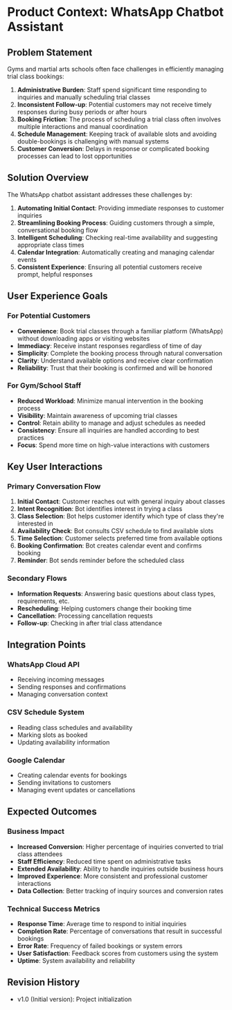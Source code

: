 # Product Context: WhatsApp Chatbot Assistant

## Problem Statement
Gyms and martial arts schools often face challenges in efficiently managing trial class bookings:

1. **Administrative Burden**: Staff spend significant time responding to inquiries and manually scheduling trial classes
2. **Inconsistent Follow-up**: Potential customers may not receive timely responses during busy periods or after hours
3. **Booking Friction**: The process of scheduling a trial class often involves multiple interactions and manual coordination
4. **Schedule Management**: Keeping track of available slots and avoiding double-bookings is challenging with manual systems
5. **Customer Conversion**: Delays in response or complicated booking processes can lead to lost opportunities

## Solution Overview
The WhatsApp chatbot assistant addresses these challenges by:

1. **Automating Initial Contact**: Providing immediate responses to customer inquiries
2. **Streamlining Booking Process**: Guiding customers through a simple, conversational booking flow
3. **Intelligent Scheduling**: Checking real-time availability and suggesting appropriate class times
4. **Calendar Integration**: Automatically creating and managing calendar events
5. **Consistent Experience**: Ensuring all potential customers receive prompt, helpful responses

## User Experience Goals

### For Potential Customers
- **Convenience**: Book trial classes through a familiar platform (WhatsApp) without downloading apps or visiting websites
- **Immediacy**: Receive instant responses regardless of time of day
- **Simplicity**: Complete the booking process through natural conversation
- **Clarity**: Understand available options and receive clear confirmation
- **Reliability**: Trust that their booking is confirmed and will be honored

### For Gym/School Staff
- **Reduced Workload**: Minimize manual intervention in the booking process
- **Visibility**: Maintain awareness of upcoming trial classes
- **Control**: Retain ability to manage and adjust schedules as needed
- **Consistency**: Ensure all inquiries are handled according to best practices
- **Focus**: Spend more time on high-value interactions with customers

## Key User Interactions

### Primary Conversation Flow
1. **Initial Contact**: Customer reaches out with general inquiry about classes
2. **Intent Recognition**: Bot identifies interest in trying a class
3. **Class Selection**: Bot helps customer identify which type of class they're interested in
4. **Availability Check**: Bot consults CSV schedule to find available slots
5. **Time Selection**: Customer selects preferred time from available options
6. **Booking Confirmation**: Bot creates calendar event and confirms booking
7. **Reminder**: Bot sends reminder before the scheduled class

### Secondary Flows
- **Information Requests**: Answering basic questions about class types, requirements, etc.
- **Rescheduling**: Helping customers change their booking time
- **Cancellation**: Processing cancellation requests
- **Follow-up**: Checking in after trial class attendance

## Integration Points

### WhatsApp Cloud API
- Receiving incoming messages
- Sending responses and confirmations
- Managing conversation context

### CSV Schedule System
- Reading class schedules and availability
- Marking slots as booked
- Updating availability information

### Google Calendar
- Creating calendar events for bookings
- Sending invitations to customers
- Managing event updates or cancellations

## Expected Outcomes

### Business Impact
- **Increased Conversion**: Higher percentage of inquiries converted to trial class attendees
- **Staff Efficiency**: Reduced time spent on administrative tasks
- **Extended Availability**: Ability to handle inquiries outside business hours
- **Improved Experience**: More consistent and professional customer interactions
- **Data Collection**: Better tracking of inquiry sources and conversion rates

### Technical Success Metrics
- **Response Time**: Average time to respond to initial inquiries
- **Completion Rate**: Percentage of conversations that result in successful bookings
- **Error Rate**: Frequency of failed bookings or system errors
- **User Satisfaction**: Feedback scores from customers using the system
- **Uptime**: System availability and reliability

## Revision History
- v1.0 (Initial version): Project initialization
